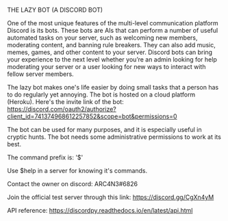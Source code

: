 THE LAZY BOT (A DISCORD BOT)

One of the most unique features of the multi-level communication platform Discord is its bots. These bots are AIs that can perform a number of useful automated tasks on your server, such as welcoming new members, moderating content, and banning rule breakers. They can also add music, memes, games, and other content to your server. Discord bots can bring your experience to the next level whether you’re an admin looking for help moderating your server or a user looking for new ways to interact with fellow server members.

The lazy bot makes one's life easier by doing small tasks that a person has to do regularly yet annoying. The bot is hosted on a cloud platform (Heroku). 
Here's the invite link of the bot: https://discord.com/oauth2/authorize?client_id=741374968612257852&scope=bot&permissions=0

The bot can be used for many purposes, and it is especially useful in cryptic hunts.
The bot needs some administrative permissions to work at its best. 

The command prefix is: '$'

Use $help in a server for knowing it's commands. 

Contact the owner on discord: ARC4N3#6826

Join the official test server through this link: https://discord.gg/CgXn4yM



API reference: https://discordpy.readthedocs.io/en/latest/api.html
